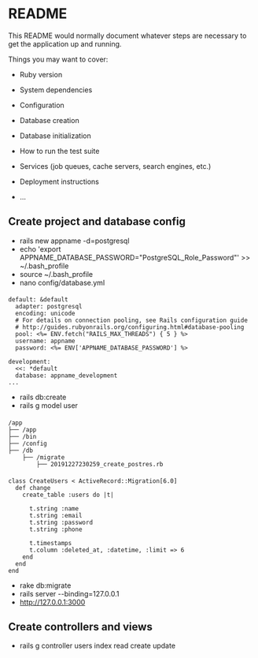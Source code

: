 # README

This README would normally document whatever steps are necessary to get the
application up and running.

Things you may want to cover:

* Ruby version

* System dependencies

* Configuration

* Database creation

* Database initialization

* How to run the test suite

* Services (job queues, cache servers, search engines, etc.)

* Deployment instructions

* ...

## Create project and database config
- rails new appname -d=postgresql
- echo 'export APPNAME_DATABASE_PASSWORD="PostgreSQL_Role_Password"' >> ~/.bash_profile
- source ~/.bash_profile
- nano config/database.yml

####
    default: &default
      adapter: postgresql
      encoding: unicode
      # For details on connection pooling, see Rails configuration guide
      # http://guides.rubyonrails.org/configuring.html#database-pooling
      pool: <%= ENV.fetch("RAILS_MAX_THREADS") { 5 } %>
      username: appname
      password: <%= ENV['APPNAME_DATABASE_PASSWORD'] %>
    
    development:
      <<: *default
      database: appname_development
    ...
    
- rails db:create
- rails g model user
####
    /app 
    ├── /app  
    ├── /bin
    ├── /config
    ├── /db
        ├── /migrate
            ├── 20191227230259_create_postres.rb 
####
    class CreateUsers < ActiveRecord::Migration[6.0]
      def change
        create_table :users do |t|
    
          t.string :name
          t.string :email
          t.string :password
          t.string :phone
    
          t.timestamps
          t.column :deleted_at, :datetime, :limit => 6
        end
      end
    end

- rake db:migrate
- rails server --binding=127.0.0.1
- http://127.0.0.1:3000

## Create controllers and views
- rails g controller users index read create update 

